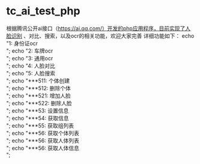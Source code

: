 # tc_ai_test_php
根据腾讯公开ai接口（https://ai.qq.com/）开发的php应用程序，目前实现了人脸识别 、对比、搜索，以及ocr的相关功能，欢迎大家完善
详细功能如下：
echo "1: 身份证ocr<br>";
echo "2: 车牌ocr<br>";
echo "3: 通用ocr<br>";
echo "4: 人脸对比<br>";
echo "5: 人脸搜索<br>";
echo "***511: 个体创建<br>";
echo "***512: 删除个体<br>";
echo "***521: 增加人脸<br>";
echo "***522: 删除人脸<br>";
echo "***53: 设置信息<br>";
echo "***54: 获取信息<br>";
echo "***55: 获取组列表<br>";
echo "***56: 获取个体列表<br>";
echo "***56: 获取人体列表<br>";
echo "***56: 获取人体信息<br>";
